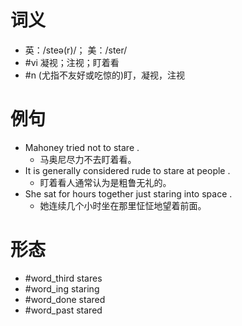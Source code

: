 # 词义
- 英：/steə(r)/； 美：/ster/
- #vi 凝视；注视；盯着看
- #n (尤指不友好或吃惊的)盯，凝视，注视
# 例句
- Mahoney tried not to stare .
	- 马奥尼尽力不去盯着看。
- It is generally considered rude to stare at people .
	- 盯着看人通常认为是粗鲁无礼的。
- She sat for hours together just staring into space .
	- 她连续几个小时坐在那里怔怔地望着前面。
# 形态
- #word_third stares
- #word_ing staring
- #word_done stared
- #word_past stared
